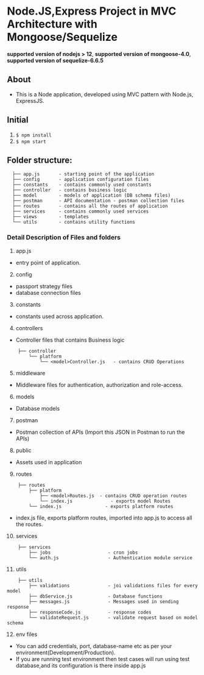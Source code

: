 # Node.JS,Express Project in MVC Architecture with Mongoose/Sequelize

**supported version of nodejs > 12**,
**supported version of mongoose-4.0**,
**supported version of sequelize-6.6.5**

## About 
- This is a Node application, developed using MVC pattern with Node.js, ExpressJS.

## Initial
1. ```$ npm install```
2. ```$ npm start```

## Folder structure:
```
  ├── app.js       - starting point of the application
  ├── config       - application configuration files
  ├── constants    - contains commonly used constants 
  ├── controller   - contains business logic
  ├── model        - models of application (DB schema files)
  ├── postman      - API documentation - postman collection files
  ├── routes       - contains all the routes of application
  ├── services     - contains commonly used services
  ├── views        - templates
  └── utils        - contains utility functions    
```

### Detail Description of Files and folders

1. app.js
- entry point of application.

2. config
- passport strategy files
- database connection files

3. constants
- constants used across application.

4. controllers
- Controller files that contains Business logic
```
	├── controller
		└── platform
			└── <model>Controller.js   - contains CRUD Operations
```

5. middleware
- Middleware files for authentication, authorization and role-access.

6. models
- Database models 

7. postman
- Postman collection of APIs (Import this JSON in Postman to run the APIs)

8. public 
- Assets used in application

9. routes
```
	├── routes
		├── platform
			├── <model>Routes.js  - contains CRUD operation routes
			└── index.js              - exports model Routes
		└── index.js                - exports platform routes

```
- index.js file, exports platform routes, imported into app.js to access all the routes.

10. services
```
	├── services
		├── jobs                     - cron jobs
		└── auth.js                  - Authentication module service

```

11. utils
```
	├── utils
		├── validations              - joi validations files for every model
		├── dbService.js             - Database functions 
		├── messages.js              - Messages used in sending response 
		├── responseCode.js          - response codes 
		└── validateRequest.js       - validate request based on model schema

```

12. env files
- You can add credentials, port, database-name etc as per your environment(Development/Production).
- If you are running test environment then test cases will run using test database,and its configuration is there inside app.js

